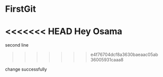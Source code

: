 # FirstGit
<<<<<<< HEAD
Hey Osama
=======

second line
>>>>>>> e4f76704dcf8a3630baeaac05ab36005931caaa8

change successfully


